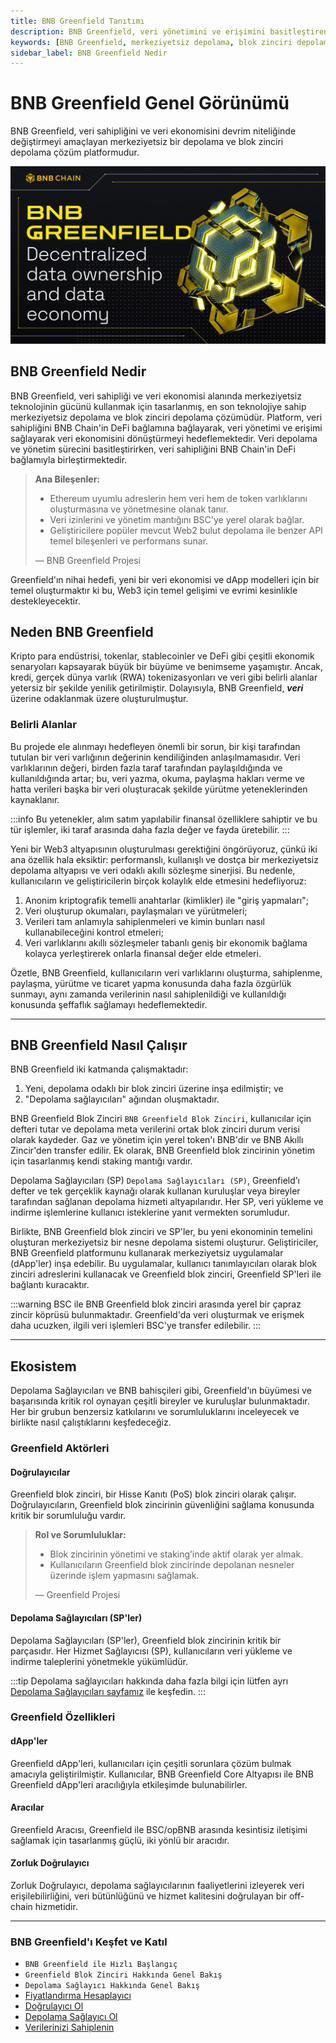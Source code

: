 ```yaml
---
title: BNB Greenfield Tanıtımı
description: BNB Greenfield, veri yönetimini ve erişimini basitleştiren, veri sahipliğini BNB Chain'in DeFi bağlamıyla birleştiren merkeziyetsiz depolama ve blok zinciri depolama çözümüdür. Bu platform, kullanıcıların verilerini daha etkili bir şekilde yönetmelerine ve paylaşmalarına olanak tanır.
keywords: [BNB Greenfield, merkeziyetsiz depolama, blok zinciri depolama çözümü, veri yönetimi, DeFi, Web3, dApp]
sidebar_label: BNB Greenfield Nedir
---
```


# BNB Greenfield Genel Görünümü

BNB Greenfield, veri sahipliğini ve veri ekonomisini devrim niteliğinde değiştirmeyi amaçlayan merkeziyetsiz bir depolama ve blok zinciri depolama çözüm platformudur.

![](../images/bnb-chain/bnb-greenfield/static/img/banner.png)

## BNB Greenfield Nedir

BNB Greenfield, veri sahipliği ve veri ekonomisi alanında merkeziyetsiz teknolojinin gücünü kullanmak için tasarlanmış, en son teknolojiye sahip merkeziyetsiz depolama ve blok zinciri depolama çözümüdür. Platform, veri sahipliğini BNB Chain'in DeFi bağlamına bağlayarak, veri yönetimi ve erişimi sağlayarak veri ekonomisini dönüştürmeyi hedeflemektedir. Veri depolama ve yönetim sürecini basitleştirirken, veri sahipliğini BNB Chain'in DeFi bağlamıyla birleştirmektedir.

> **Ana Bileşenler:**
> - Ethereum uyumlu adreslerin hem veri hem de token varlıklarını oluşturmasına ve yönetmesine olanak tanır.
> - Veri izinlerini ve yönetim mantığını BSC'ye yerel olarak bağlar.
> - Geliştiricilere popüler mevcut Web2 bulut depolama ile benzer API temel bileşenleri ve performans sunar.
> 
> — BNB Greenfield Projesi

Greenfield'ın nihai hedefi, yeni bir veri ekonomisi ve dApp modelleri için bir temel oluşturmaktır ki bu, Web3 için temel gelişimi ve evrimi kesinlikle destekleyecektir.

## Neden BNB Greenfield

Kripto para endüstrisi, tokenlar, stablecoinler ve DeFi gibi çeşitli ekonomik senaryoları kapsayarak büyük bir büyüme ve benimseme yaşamıştır. Ancak, kredi, gerçek dünya varlık (RWA) tokenizasyonları ve veri gibi belirli alanlar yetersiz bir şekilde yenilik getirilmiştir. Dolayısıyla, BNB Greenfield, ***veri*** üzerine odaklanmak üzere oluşturulmuştur.

### Belirli Alanlar

Bu projede ele alınmayı hedefleyen önemli bir sorun, bir kişi tarafından tutulan bir veri varlığının değerinin kendiliğinden anlaşılmamasıdır. Veri varlıklarının değeri, birden fazla taraf tarafından paylaşıldığında ve kullanıldığında artar; bu, veri yazma, okuma, paylaşma hakları verme ve hatta verileri başka bir veri oluşturacak şekilde yürütme yeteneklerinden kaynaklanır.

:::info
Bu yetenekler, alım satım yapılabilir finansal özelliklere sahiptir ve bu tür işlemler, iki taraf arasında daha fazla değer ve fayda üretebilir.
:::

Yeni bir Web3 altyapısının oluşturulması gerektiğini öngörüyoruz, çünkü iki ana özellik hala eksiktir: performanslı, kullanışlı ve dostça bir merkeziyetsiz depolama altyapısı ve veri odaklı akıllı sözleşme sinerjisi. Bu nedenle, kullanıcıların ve geliştiricilerin birçok kolaylık elde etmesini hedefliyoruz:

1. Anonim kriptografik temelli anahtarlar (kimlikler) ile "giriş yapmaları";
2. Veri oluşturup okumaları, paylaşmaları ve yürütmeleri;
3. Verileri tam anlamıyla sahiplenmeleri ve kimin bunları nasıl kullanabileceğini kontrol etmeleri;
4. Veri varlıklarını akıllı sözleşmeler tabanlı geniş bir ekonomik bağlama kolayca yerleştirerek onlarla finansal değer elde etmeleri.

Özetle, BNB Greenfield, kullanıcıların veri varlıklarını oluşturma, sahiplenme, paylaşma, yürütme ve ticaret yapma konusunda daha fazla özgürlük sunmayı, aynı zamanda verilerinin nasıl sahiplenildiği ve kullanıldığı konusunda şeffaflık sağlamayı hedeflemektedir.

---

## BNB Greenfield Nasıl Çalışır

BNB Greenfield iki katmanda çalışmaktadır:

1. Yeni, depolama odaklı bir blok zinciri üzerine inşa edilmiştir; ve
2. "Depolama sağlayıcıları" ağından oluşmaktadır.


BNB Greenfield Blok Zinciri
`BNB Greenfield Blok Zinciri`, kullanıcılar için defteri tutar ve depolama meta verilerini ortak blok zinciri durum verisi olarak kaydeder. Gaz ve yönetim için yerel token'ı BNB'dir ve BNB Akıllı Zincir'den transfer edilir. Ek olarak, BNB Greenfield blok zincirinin yönetim için tasarlanmış kendi staking mantığı vardır.



Depolama Sağlayıcıları (SP)
`Depolama Sağlayıcıları (SP)`, Greenfield’ı defter ve tek gerçeklik kaynağı olarak kullanan kuruluşlar veya bireyler tarafından sağlanan depolama hizmeti altyapılarıdır. Her SP, veri yükleme ve indirme işlemlerine kullanıcı isteklerine yanıt vermekten sorumludur.


Birlikte, BNB Greenfield blok zinciri ve SP'ler, bu yeni ekonominin temelini oluşturan merkeziyetsiz bir nesne depolama sistemi oluşturur. Geliştiriciler, BNB Greenfield platformunu kullanarak merkeziyetsiz uygulamalar (dApp'ler) inşa edebilir. Bu uygulamalar, kullanıcı tanımlayıcıları olarak blok zinciri adreslerini kullanacak ve Greenfield blok zinciri, Greenfield SP'leri ile bağlantı kuracaktır.

:::warning
BSC ile BNB Greenfield blok zinciri arasında yerel bir çapraz zincir köprüsü bulunmaktadır. Greenfield'da veri oluşturmak ve erişmek daha ucuzken, ilgili veri işlemleri BSC'ye transfer edilebilir.
:::

---

## Ekosistem

Depolama Sağlayıcıları ve BNB bahisçileri gibi, Greenfield'ın büyümesi ve başarısında kritik rol oynayan çeşitli bireyler ve kuruluşlar bulunmaktadır. Her bir grubun benzersiz katkılarını ve sorumluluklarını inceleyecek ve birlikte nasıl çalıştıklarını keşfedeceğiz.

### Greenfield Aktörleri

#### Doğrulayıcılar

Greenfield blok zinciri, bir Hisse Kanıtı (PoS) blok zinciri olarak çalışır. Doğrulayıcıların, Greenfield blok zincirinin güvenliğini sağlama konusunda kritik bir sorumluluğu vardır. 

> **Rol ve Sorumluluklar:**
> - Blok zincirinin yönetimi ve staking’inde aktif olarak yer almak.
> - Kullanıcıların Greenfield blok zincirinde depolanan nesneler üzerinde işlem yapmasını sağlamak.
> 
> — Greenfield Projesi

#### Depolama Sağlayıcıları (SP'ler)

Depolama Sağlayıcıları (SP'ler), Greenfield blok zincirinin kritik bir parçasıdır. Her Hizmet Sağlayıcısı (SP), kullanıcıların veri yükleme ve indirme taleplerini yönetmekle yükümlüdür.

:::tip
Depolama sağlayıcıları hakkında daha fazla bilgi için lütfen ayrı [Depolama Sağlayıcıları sayfamız](https://github.com/bnb-chain/greenfield/blob/master/docs/modules/storage-provider.md) ile keşfedin.
:::

### Greenfield Özellikleri

#### dApp'ler

Greenfield dApp'leri, kullanıcıları için çeşitli sorunlara çözüm bulmak amacıyla geliştirilmiştir. Kullanıcılar, BNB Greenfield Core Altyapısı ile BNB Greenfield dApp'leri aracılığıyla etkileşimde bulunabilirler.

#### Aracılar

Greenfield Aracısı, Greenfield ile BSC/opBNB arasında kesintisiz iletişimi sağlamak için tasarlanmış güçlü, iki yönlü bir aracıdır.

#### Zorluk Doğrulayıcı

Zorluk Doğrulayıcı, depolama sağlayıcılarının faaliyetlerini izleyerek veri erişilebilirliğini, veri bütünlüğünü ve hizmet kalitesini doğrulayan bir off-chain hizmetidir.

---

### BNB Greenfield'ı Keşfet ve Katıl

- `BNB Greenfield ile Hızlı Başlangıç`
- `Greenfield Blok Zinciri Hakkında Genel Bakış`
- `Depolama Sağlayıcı Hakkında Genel Bakış`
- [Fiyatlandırma Hesaplayıcı](https://dcellar.io/pricing-calculator)
- [Doğrulayıcı Ol](https://github.com/bnb-chain/greenfield/blob/master/docs/blockchain-cli/validator-staking.md)
- [Depolama Sağlayıcı Ol](https://github.com/bnb-chain/greenfield/blob/master/docs/blockchain-cli/storage-provider.md)
- [Verilerinizi Sahiplenin](https://github.com/bnb-chain/greenfield/blob/master/docs/blockchain-cli/storage.md)